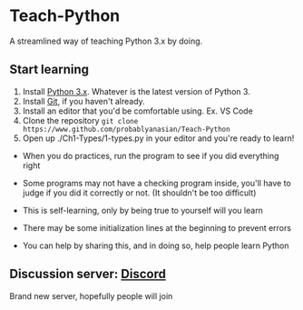 # Teach-Python
A streamlined way of teaching Python 3.x by doing.

## Start learning
1. Install [Python 3.x](https://www.python.org/downloads/). Whatever is the latest version of Python 3.
1. Install [Git](https://git-scm.com/downloads), if you haven't already.
1. Install an editor that you'd be comfortable using. Ex. VS Code
1. Clone the repository `git clone https://www.github.com/probablyanasian/Teach-Python`
1. Open up ./Ch1-Types/1-types.py in your editor and you're ready to learn!

- When you do practices, run the program to see if you did everything right
- Some programs may not have a checking program inside, you'll have to judge if you did it correctly or not. (It shouldn't be too difficult)
- This is self-learning, only by being true to yourself will you learn

- There may be some initialization lines at the beginning to prevent errors

- You can help by sharing this, and in doing so, help people learn Python

Discussion server: [Discord](https://discord.gg/BVRhTNE)
---
Brand new server, hopefully people will join